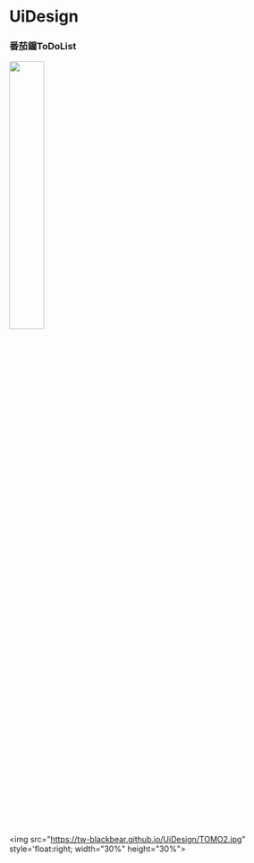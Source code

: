 # UiDesign
### 番茄鐘ToDoList

<img src="https://tw-blackbear.github.io/UiDesign/TOMO-番茄鐘2.jpg" width="35%" height="35%"></img>

<img src="https://tw-blackbear.github.io/UiDesign/TOMO2.jpg"  style='float:right; width="30%" height="30%"></img>

